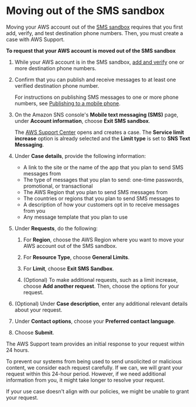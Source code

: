 # Moving out of the SMS sandbox<a name="sns-sms-sandbox-moving-to-production"></a>

Moving your AWS account out of the [SMS sandbox](sns-sms-sandbox.md) requires that you first add, verify, and test destination phone numbers\. Then, you must create a case with AWS Support\.

**To request that your AWS account is moved out of the SMS sandbox**

1. While your AWS account is in the SMS sandbox, [add and verify](sns-sms-sandbox-verifying-phone-numbers.md) one or more destination phone numbers\.

1. Confirm that you can publish and receive messages to at least one verified destination phone number\.

   For instructions on publishing SMS messages to one or more phone numbers, see [Publishing to a mobile phone](sms_publish-to-phone.md)\.

1. On the Amazon SNS console's **Mobile text messaging \(SMS\)** page, under **Account information**, choose **Exit SMS sandbox**\.

   The [AWS Support Center](https://console.aws.amazon.com/support/home#/) opens and creates a case\. The **Service limit increase** option is already selected and the **Limit type** is set to **SNS Text Messaging**\.

1. Under **Case details**, provide the following information:
   + A link to the site or the name of the app that you plan to send SMS messages from
   + The type of messages that you plan to send: one\-time passwords, promotional, or transactional
   + The AWS Region that you plan to send SMS messages from
   + The countries or regions that you plan to send SMS messages to
   + A description of how your customers opt in to receive messages from you
   + Any message template that you plan to use

1. Under **Requests**, do the following:

   1. For **Region**, choose the AWS Region where you want to move your AWS account out of the SMS sandbox\.

   1. For **Resource Type**, choose **General Limits**\.

   1. For **Limit**, choose **Exit SMS Sandbox**\.

   1. \(Optional\) To make additional requests, such as a limit increase, choose **Add another request**\. Then, choose the options for your request\.

1. \(Optional\) Under **Case description**, enter any additional relevant details about your request\.

1. Under **Contact options**, choose your **Preferred contact language**\.

1. Choose **Submit**\.

The AWS Support team provides an initial response to your request within 24 hours\.

To prevent our systems from being used to send unsolicited or malicious content, we consider each request carefully\. If we can, we will grant your request within this 24\-hour period\. However, if we need additional information from you, it might take longer to resolve your request\.

If your use case doesn't align with our policies, we might be unable to grant your request\.
